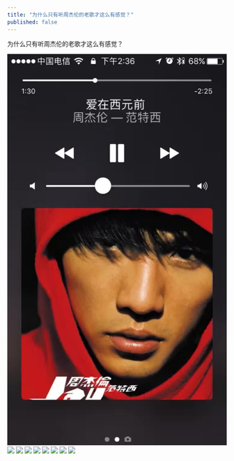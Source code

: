 ```yaml
---
title: "为什么只有听周杰伦的老歌才这么有感觉？"
published: false
---
```

为什么只有听周杰伦的老歌才这么有感觉？

![](./1.jpg)
![](./2.jpg)
![](./3.jpg)
![](./4.jpg)
![](./5.jpg)
![](./6.jpg)
![](./7.jpg)
![](./8.jpg)
![](./9.jpg)
